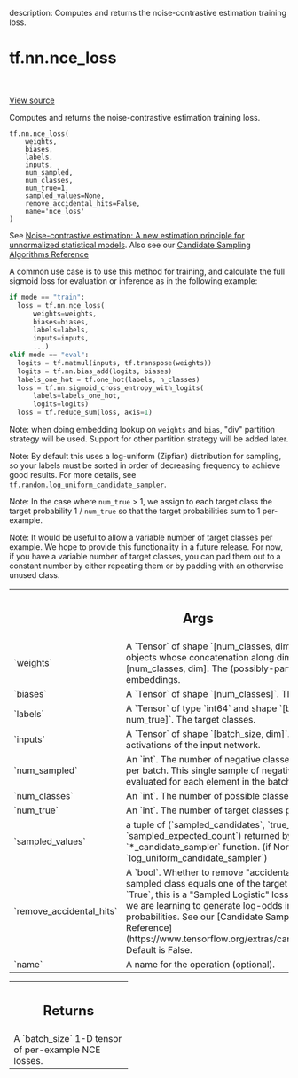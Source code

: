 description: Computes and returns the noise-contrastive estimation training loss.

<div itemscope itemtype="http://developers.google.com/ReferenceObject">
<meta itemprop="name" content="tf.nn.nce_loss" />
<meta itemprop="path" content="Stable" />
</div>

# tf.nn.nce_loss

<!-- Insert buttons and diff -->

<table class="tfo-notebook-buttons tfo-api nocontent" align="left">

</table>

<a target="_blank" class="external" href="/code/stable/tensorflow/python/ops/nn_impl.py">View source</a>



Computes and returns the noise-contrastive estimation training loss.

<pre class="devsite-click-to-copy prettyprint lang-py tfo-signature-link">
<code>tf.nn.nce_loss(
    weights,
    biases,
    labels,
    inputs,
    num_sampled,
    num_classes,
    num_true=1,
    sampled_values=None,
    remove_accidental_hits=False,
    name=&#x27;nce_loss&#x27;
)
</code></pre>



<!-- Placeholder for "Used in" -->

See [Noise-contrastive estimation: A new estimation principle for
unnormalized statistical
models](http://www.jmlr.org/proceedings/papers/v9/gutmann10a/gutmann10a.pdf).
Also see our [Candidate Sampling Algorithms
Reference](https://www.tensorflow.org/extras/candidate_sampling.pdf)

A common use case is to use this method for training, and calculate the full
sigmoid loss for evaluation or inference as in the following example:

```python
if mode == "train":
  loss = tf.nn.nce_loss(
      weights=weights,
      biases=biases,
      labels=labels,
      inputs=inputs,
      ...)
elif mode == "eval":
  logits = tf.matmul(inputs, tf.transpose(weights))
  logits = tf.nn.bias_add(logits, biases)
  labels_one_hot = tf.one_hot(labels, n_classes)
  loss = tf.nn.sigmoid_cross_entropy_with_logits(
      labels=labels_one_hot,
      logits=logits)
  loss = tf.reduce_sum(loss, axis=1)
```

Note: when doing embedding lookup on `weights` and `bias`, "div" partition
strategy will be used. Support for other partition strategy will be added
later.

Note: By default this uses a log-uniform (Zipfian) distribution for sampling,
so your labels must be sorted in order of decreasing frequency to achieve
good results.  For more details, see
<a href="../../tf/random/log_uniform_candidate_sampler.md"><code>tf.random.log_uniform_candidate_sampler</code></a>.

Note: In the case where `num_true` > 1, we assign to each target class
the target probability 1 / `num_true` so that the target probabilities
sum to 1 per-example.

Note: It would be useful to allow a variable number of target classes per
example.  We hope to provide this functionality in a future release.
For now, if you have a variable number of target classes, you can pad them
out to a constant number by either repeating them or by padding
with an otherwise unused class.

<!-- Tabular view -->
 <table class="responsive fixed orange">
<colgroup><col width="214px"><col></colgroup>
<tr><th colspan="2"><h2 class="add-link">Args</h2></th></tr>

<tr>
<td>
`weights`
</td>
<td>
A `Tensor` of shape `[num_classes, dim]`, or a list of `Tensor`
objects whose concatenation along dimension 0 has shape [num_classes,
dim].  The (possibly-partitioned) class embeddings.
</td>
</tr><tr>
<td>
`biases`
</td>
<td>
A `Tensor` of shape `[num_classes]`.  The class biases.
</td>
</tr><tr>
<td>
`labels`
</td>
<td>
A `Tensor` of type `int64` and shape `[batch_size, num_true]`. The
target classes.
</td>
</tr><tr>
<td>
`inputs`
</td>
<td>
A `Tensor` of shape `[batch_size, dim]`.  The forward activations of
the input network.
</td>
</tr><tr>
<td>
`num_sampled`
</td>
<td>
An `int`.  The number of negative classes to randomly sample
per batch. This single sample of negative classes is evaluated for each
element in the batch.
</td>
</tr><tr>
<td>
`num_classes`
</td>
<td>
An `int`. The number of possible classes.
</td>
</tr><tr>
<td>
`num_true`
</td>
<td>
An `int`.  The number of target classes per training example.
</td>
</tr><tr>
<td>
`sampled_values`
</td>
<td>
a tuple of (`sampled_candidates`, `true_expected_count`,
`sampled_expected_count`) returned by a `*_candidate_sampler` function.
(if None, we default to `log_uniform_candidate_sampler`)
</td>
</tr><tr>
<td>
`remove_accidental_hits`
</td>
<td>
 A `bool`.  Whether to remove "accidental hits"
where a sampled class equals one of the target classes.  If set to `True`,
this is a "Sampled Logistic" loss instead of NCE, and we are learning to
generate log-odds instead of log probabilities.  See our [Candidate
Sampling Algorithms Reference]
  (https://www.tensorflow.org/extras/candidate_sampling.pdf). Default is
    False.
</td>
</tr><tr>
<td>
`name`
</td>
<td>
A name for the operation (optional).
</td>
</tr>
</table>



<!-- Tabular view -->
 <table class="responsive fixed orange">
<colgroup><col width="214px"><col></colgroup>
<tr><th colspan="2"><h2 class="add-link">Returns</h2></th></tr>
<tr class="alt">
<td colspan="2">
A `batch_size` 1-D tensor of per-example NCE losses.
</td>
</tr>

</table>

